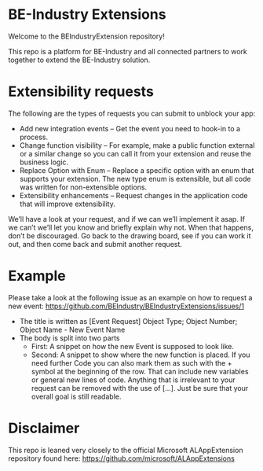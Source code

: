 # BE-Industry Extensions
Welcome to the BEIndustryExtension repository!

This repo is a platform for BE-Industry and all connected partners to work together to extend the BE-Industry solution. 

# Extensibility requests

The following are the types of requests you can submit to unblock your app:

* Add new integration events – Get the event you need to hook-in to a process.
* Change function visibility – For example, make a public function external or a similar change so you can call it from your extension and reuse the business logic.
* Replace Option with Enum – Replace a specific option with an enum that supports your extension. The new type enum is extensible, but all code was written for non-extensible options.
* Extensibility enhancements – Request changes in the application code that will improve extensibility.

We’ll have a look at your request, and if we can we’ll implement it asap. If we can’t we’ll let you know and briefly explain why not. When that happens, don’t be discouraged. Go back to the drawing board, see if you can work it out, and then come back and submit another request.

# Example

Please take a look at the following issue as an example on how to request a new event: https://github.com/BEIndustry/BEIndustryExtensions/issues/1

* The title is written as [Event Request] Object Type; Object Number; Object Name - New Event Name
* The body is split into two parts
  * First: A snippet on how the new Event is supposed to look like.
  * Second: A snippet to show where the new function is placed. If you need further Code you can also mark them as such with the + symbol at the beginning of the row. That can include new variables or general new lines of code. Anything that is irrelevant to your request can be removed with the use of [...]. Just be sure that your overall goal is still readable.

# Disclaimer

This repo is leaned very closely to the official Microsoft ALAppExtension repository found here: https://github.com/microsoft/ALAppExtensions
